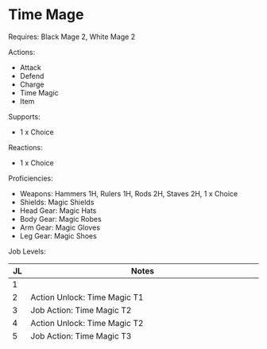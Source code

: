 # Time Mage

Requires: Black Mage 2, White Mage 2

Actions:

- Attack
- Defend
- Charge
- Time Magic
- Item

Supports:

- 1 x Choice

Reactions:

- 1 x Choice

Proficiencies:

- Weapons: Hammers 1H, Rulers 1H, Rods 2H, Staves 2H, 1 x Choice
- Shields: Magic Shields
- Head Gear: Magic Hats
- Body Gear: Magic Robes
- Arm Gear: Magic Gloves
- Leg Gear: Magic Shoes

Job Levels:

| JL | Notes |
| --- | --- |
| 1 | 
| 2 | Action Unlock: Time Magic T1
| 3 | Job Action: Time Magic T2
| 4 | Action Unlock: Time Magic T2
| 5 | Job Action: Time Magic T3
| 6 | Action Unlock: Time Magic T3
| 7 | Job Action: Time Magic T4
| 8 | Action Unlock: Time Magic T4
| 9 | Job Action: Time Magic T5
| 10 | Prestige Job Title: Time Wizard
|    | Job Action: AP-to-MP - Gain AP as if you did a Charge action, then convert all AP into MP.
|    | Action Unlock: Time Magic T5
| 11 | Job Action: Time Magic T6
| 12 | Action Unlock: Time Magic T6
| 13 | Job Action: Time Magic T7
| 14 | Action Unlock: Time Magic T7
| 15 | Job Action: Time Magic T8
| 16 | Action Unlock: Time Magic T8
| 17 | Job Action: Time Magic T9
| 18 | Action Unlock: Time Magic T9
| 19 | Job Action: Time Magic T10
| 20 | Action Unlock: AP-to-MP
|    | Action Unlock: Time Magic T10

## Time Magic

### Time Magic T1

- Disk (1 MP) (utility) - creates a floating disk that can be used to carry personal loads at a walking pace for a day
- Immobilize (5 MP) (single/multi) - Causes Immobilized status (4).
- Regen (10 MP) (single/multi) - Causes Regen status (6).
- Slow (5 MP) (single/multi) - Causes Slow status (4).
- Speed (2 MP) (utility) - Doubles travel speed for an hour.

### Time Magic T2

- Antigrav (8 MP) (single) - Causes Float status (2).
- Countdown (8 MP) (single) - Causes Doom status (8).
- Disable (10 MP) (single) - Causes Disabled status (4).
- Haste (8 MP) (single) - Causes Haste status (4).
- Mute (8 MP) (single) - Causes Silence status (4).
- Tranq (8 MP) (single) - Causes Tranq status (4).

### Time Magic T3

- Diskara (3 MP) (utility) - creates a floating disk that can be used to carry heavy loads at a running pace for a day
- Extend (8 MP) (single) - Extend all status durations by 1.
- Gravity (10 MP) (single) - Causes an amount of non-elemental magical damage equal to 25% of the target's HP.
- Reflect (22 MP) (single/multi) - Causes Reflect status (6).
- Stop (24 MP) (single) - Causes Stop status (2).
- Teleport (10 MP) - Move up or down by one floor. Only floors that have been previously-visited can be teleported to.

### Time Magic T4

- Antigraviga (20 MP) (multi) - Causes Float status (4).
- Bleed (12 MP) (single/multi) - Causes Sap status (4).
- Immobilazaga (16 MP) (single/multi) - Causes Immobilized status (8).
- Regenara (30 MP) (single/multi) - Causes Regen status (20).
- Slowga (20 MP) (single/multi) - Causes Slow status (10).
- Tranqga (24 MP) (multi) - Causes Tranq status (6).

### Time Magic T5

- Disabalaga (20 MP) (single/multi) - Causes Disabled status (8).
- Diskaga (6 MP) (utility) - creates a floating disk that can be used to carry wagon-sized loads at a galloping pace for a day
- Graviga (30 MP) (multi) - Causes an amount of non-elemental magical damage equal to 25% of the target's HP.
- Hastega (30 MP) (single/multi) - Causes Haste status (20).
- Asteroid (30 MP) (multi) - Intellect * Level * 2 non-elemental damage, and causes Stun status (2).
- Old (30 MP) (single/multi) - Causes Old status (8).

### Time Magic T6

- Balance (18 MP) (single) - Calculate the difference between your current and maximum HP. Deal this much magical non-elemental damage. Magic Defense is ignored.
- Quick (24 MP) (single) - Causes Quick status (1).
- Return (30 MP) - Exit a combat, building, or dungeon.
- Stopga (60 MP) - Causes Stop status (4).

### Time Magic T7

- Demi (33 MP) - Causes an amount of non-elemental magical damage equal to half the target's maximum HP.
- Diskaja (9 MP) (utility) - creates a floating disk that can be used to carry house-sized loads at a vehicle pace for a day
- Reflectga (50 MP) (single/multi) - Causes Reflect status (20).
- Regenaga (60 MP) (single/multi) - Causes Regen-Plus status (6).
- Vanish (24 MP) (single/multi) - Causes Vanish status (4).

### Time Magic T8

- Bubble (30 MP) (single) - Causes Bubble status (6).
- Comet (70 MP) (multi) - Intellect * Level * 3 non-elemental magical damage, and causes Stun status (2).
- Quickga (48 MP) (multi) - Causes Quick status (1).
- X-Zone (53 MP) (multi) - Causes X-Zone status at -50 Magic Accuracy. Be careful, as there are enemies for whom this is not such a bad thing, or this may simply move the enemies to a place where they can do even more harm to innocent people.

### Time Magic T9

- Demiga (50 MP) (multi) - Causes an amount of non-elemental magical damage equal to half the target's maximum HP.
- Full Tension Disk (18 MP) (utility) - creates a floating disk that can be used to carry building-sized loads at a supersonic pace for a day
- Quarter (48 MP) (single) - Causes an amount of non-elemental magical damage equal to 75% of the target's maximum HP.
- Vanishga (60 MP) (single/multi) - Causes Vanish status (10).

### Time Magic T10

- Meteor (99 MP, 10 AP) (multi) - Intellect * Level * 5 non-elemental magical damage, and causes Addle, Broken Helmet, Sleep, and Stun statuses (2).
- Quarterga (80 MP) (multi) - Causes an amount of non-elemental magical damage equal to 75% of the target's maximum HP. Magic Defense is ignored.
- Regenaja (80 MP) (single/multi) - Causes Regen-Plus status (20).
- Z-Zone (70 MP) (multi) Causes X-Zone status.
